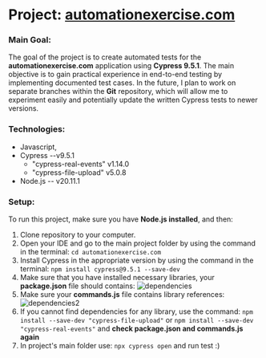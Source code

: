 # Project: [automationexercise.com](https://github.com/rasme54/automationexercise.com/tree/master)

###  Main Goal:
The goal of the project is to create automated tests for the **automationexercise.com** application using **Cypress 9.5.1**. The main objective is to gain practical experience in end-to-end testing by implementing documented test cases. In the future, I plan to work on separate branches within the **Git** repository, which will allow me to experiment easily and potentially update the written Cypress tests to newer versions.

### Technologies: 
 - Javascript,
 - Cypress --v9.5.1
	 - "cypress-real-events" v1.14.0
	 - "cypress-file-upload" v5.0.8
 - Node.js -- v20.11.1

### Setup:
To run this project, make sure you have **Node.js installed**, and then: 

 1. Clone repository to your computer.
 2. Open your IDE and go to the main project folder by using the command in the terminal: 
	  ```cd automationexercise.com``` 
 3.  Install Cypress in the appropriate version by using the command in the terminal:
	 ```npm install cypress@9.5.1 --save-dev```
 4. Make sure that you have installed necessary libraries, your **package.json** file should contains:
	 <a><img src="https://i.ibb.co/VWRs4j0x/dependencies.jpg" alt="dependencies" border="0"></a>
 5. Make sure your **commands.js** file contains library references:
	 <a><img src="https://i.ibb.co/DfZSHXpf/dependencies2.jpg" alt="dependencies2" border="0"></a>
6. If you cannot find dependencies for any library, use the command:
	```npm install --save-dev "cypress-file-upload"```
	or
	```npm install --save-dev "cypress-real-events"```
	and **check package.json and commands.js again**
7. In project's main folder use:
	```npx cypress open```
	and run test :)
